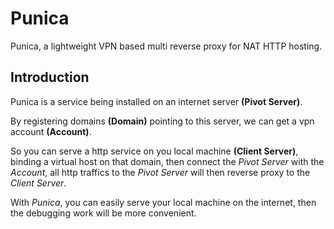 Punica
======

Punica, a lightweight VPN based multi reverse proxy for NAT HTTP hosting.

Introduction
------------

Punica is a service being installed on an internet server **(Pivot Server)**.

By registering domains **(Domain)** pointing to this server, we can get a vpn account **(Account)**.

So you can serve a http service on you local machine **(Client Server)**, binding a virtual host on that domain, then connect the *Pivot Server* with the *Account*, all http traffics to the *Pivot Server* will then reverse proxy to the *Client Server*.

With *Punica*, you can easily serve your local machine on the internet, then the debugging work will be more convenient.


